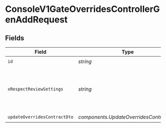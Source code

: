 # ConsoleV1GateOverridesControllerGenAddRequest


## Fields

| Field                                                              | Type                                                               | Required                                                           | Description                                                        |
| ------------------------------------------------------------------ | ------------------------------------------------------------------ | ------------------------------------------------------------------ | ------------------------------------------------------------------ |
| `id`                                                               | *string*                                                           | :heavy_check_mark:                                                 | id                                                                 |
| `xRespectReviewSettings`                                           | *string*                                                           | :heavy_minus_sign:                                                 | Optional header to respect review settings for mutation endpoints. |
| `updateOverridesContractDto`                                       | *components.UpdateOverridesContractDto*                            | :heavy_check_mark:                                                 | N/A                                                                |